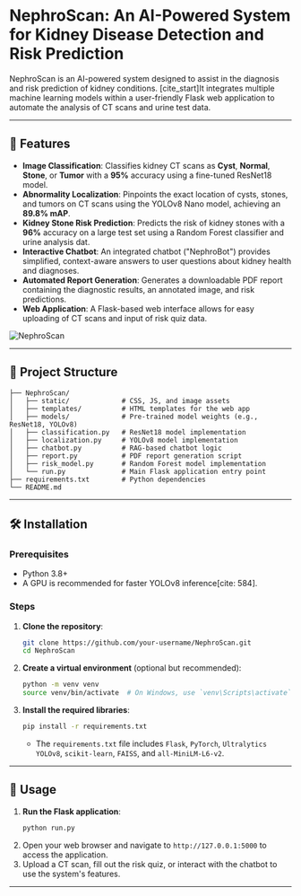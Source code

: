 


# NephroScan: An AI-Powered System for Kidney Disease Detection and Risk Prediction

NephroScan is an AI-powered system designed to assist in the diagnosis and risk prediction of kidney conditions. [cite\_start]It integrates multiple machine learning models within a user-friendly Flask web application to automate the analysis of CT scans and urine test data.



-----

## 🧐 Features

  * **Image Classification**: Classifies kidney CT scans as **Cyst**, **Normal**, **Stone**, or **Tumor** with a **95%** accuracy using a fine-tuned ResNet18 model.
  * **Abnormality Localization**: Pinpoints the exact location of cysts, stones, and tumors on CT scans using the YOLOv8 Nano model, achieving an **89.8% mAP**.
  * **Kidney Stone Risk Prediction**: Predicts the risk of kidney stones with a **96%** accuracy on a large test set using a Random Forest classifier and urine analysis dat.
  * **Interactive Chatbot**: An integrated chatbot ("NephroBot") provides simplified, context-aware answers to user questions about kidney health and diagnoses.
  * **Automated Report Generation**: Generates a downloadable PDF report containing the diagnostic results, an annotated image, and risk predictions.
  * **Web Application**: A Flask-based web interface allows for easy uploading of CT scans and input of risk quiz data.

![NephroScan](assets/demo.gif)




-----

## 📂 Project Structure

```
├── NephroScan/
│   ├── static/             # CSS, JS, and image assets
│   ├── templates/          # HTML templates for the web app
│   ├── models/             # Pre-trained model weights (e.g., ResNet18, YOLOv8)
│   ├── classification.py   # ResNet18 model implementation
│   ├── localization.py     # YOLOv8 model implementation
│   ├── chatbot.py          # RAG-based chatbot logic
│   ├── report.py           # PDF report generation script
│   ├── risk_model.py       # Random Forest model implementation
│   └── run.py              # Main Flask application entry point
├── requirements.txt        # Python dependencies
└── README.md
```



-----

## 🛠️ Installation

### Prerequisites

  * Python 3.8+
  * A GPU is recommended for faster YOLOv8 inference[cite: 584].

### Steps

1.  **Clone the repository**:
    ```bash
    git clone https://github.com/your-username/NephroScan.git
    cd NephroScan
    ```
2.  **Create a virtual environment** (optional but recommended):
    ```bash
    python -m venv venv
    source venv/bin/activate  # On Windows, use `venv\Scripts\activate`
    ```
3.  **Install the required libraries**:
    ```bash
    pip install -r requirements.txt
    ```
      * The `requirements.txt` file includes `Flask`, `PyTorch`, `Ultralytics YOLOv8`, `scikit-learn`, `FAISS`, and `all-MiniLM-L6-v2`.


-----

## 🚀 Usage

1.  **Run the Flask application**:
    ```bash
    python run.py
    ```
2. Open your web browser and navigate to `http://127.0.0.1:5000` to access the application.
3. Upload a CT scan, fill out the risk quiz, or interact with the chatbot to use the system's features.


-----


